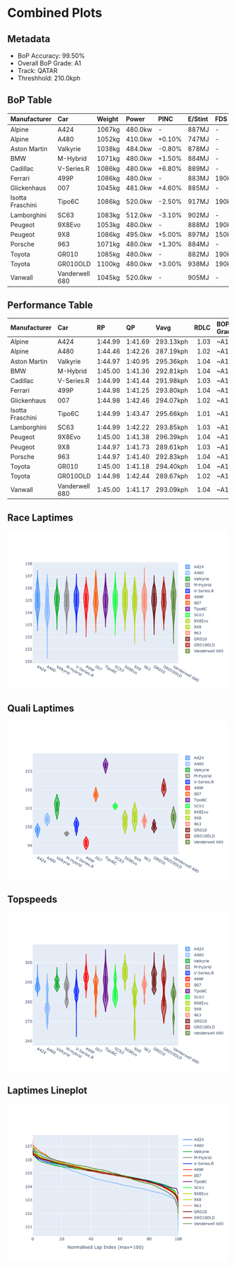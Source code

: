 # Combined Plots

## Metadata

- BoP Accuracy: 99.50%
- Overall BoP Grade: A1
- Track: QATAR
- Threshhold: 210.0kph

## BoP Table
| Manufacturer     | Car            | Weight   | Power   | PINC   | E/Stint   | FDS    |
|:-----------------|:---------------|:---------|:--------|:-------|:----------|:-------|
| Alpine           | A424           | 1067kg   | 480.0kw | -      | 887MJ     | -      |
| Alpine           | A480           | 1052kg   | 410.0kw | +0.10% | 747MJ     | -      |
| Aston Martin     | Valkyrie       | 1038kg   | 484.0kw | -0.80% | 878MJ     | -      |
| BMW              | M-Hybrid       | 1071kg   | 480.0kw | +1.50% | 884MJ     | -      |
| Cadillac         | V-Series.R     | 1086kg   | 480.0kw | +6.80% | 889MJ     | -      |
| Ferrari          | 499P           | 1086kg   | 480.0kw | -      | 883MJ     | 190kph |
| Glickenhaus      | 007            | 1045kg   | 481.0kw | +4.60% | 885MJ     | -      |
| Isotta Fraschini | Tipo6C         | 1086kg   | 520.0kw | -2.50% | 917MJ     | 190kph |
| Lamborghini      | SC63           | 1083kg   | 512.0kw | -3.10% | 902MJ     | -      |
| Peugeot          | 9X8Evo         | 1053kg   | 480.0kw | -      | 888MJ     | 190kph |
| Peugeot          | 9X8            | 1086kg   | 495.0kw | +5.00% | 897MJ     | 150kph |
| Porsche          | 963            | 1071kg   | 480.0kw | +1.30% | 884MJ     | -      |
| Toyota           | GR010          | 1085kg   | 480.0kw | -      | 882MJ     | 190kph |
| Toyota           | GR010OLD       | 1100kg   | 480.0kw | +3.00% | 938MJ     | 190kph |
| Vanwall          | Vanderwell 680 | 1045kg   | 520.0kw | -      | 905MJ     | -      |

## Performance Table
| Manufacturer     | Car            | RP      | QP      | Vavg      |   RDLC | BOP-Grade   | Match   |
|:-----------------|:---------------|:--------|:--------|:----------|-------:|:------------|:--------|
| Alpine           | A424           | 1:44.99 | 1:41.69 | 293.13kph |   1.03 | ~A1         | 99.39%  |
| Alpine           | A480           | 1:44.46 | 1:42.26 | 287.19kph |   1.02 | ~A1         | 99.44%  |
| Aston Martin     | Valkyrie       | 1:44.97 | 1:40.95 | 295.36kph |   1.04 | ~A1         | 100.00% |
| BMW              | M-Hybrid       | 1:45.00 | 1:41.36 | 292.81kph |   1.04 | ~A1         | 100.00% |
| Cadillac         | V-Series.R     | 1:44.99 | 1:41.44 | 291.98kph |   1.03 | ~A1         | 99.96%  |
| Ferrari          | 499P           | 1:44.98 | 1:41.25 | 293.80kph |   1.04 | ~A1         | 99.98%  |
| Glickenhaus      | 007            | 1:44.98 | 1:42.46 | 294.07kph |   1.02 | ~A1         | 97.16%  |
| Isotta Fraschini | Tipo6C         | 1:44.99 | 1:43.47 | 295.66kph |   1.01 | ~A1         | 100.00% |
| Lamborghini      | SC63           | 1:44.99 | 1:42.22 | 293.85kph |   1.03 | ~A1         | 99.52%  |
| Peugeot          | 9X8Evo         | 1:45.00 | 1:41.38 | 296.39kph |   1.04 | ~A1         | 98.54%  |
| Peugeot          | 9X8            | 1:44.97 | 1:41.73 | 289.61kph |   1.03 | ~A1         | 99.96%  |
| Porsche          | 963            | 1:44.97 | 1:41.40 | 292.83kph |   1.04 | ~A1         | 99.89%  |
| Toyota           | GR010          | 1:45.00 | 1:41.18 | 294.40kph |   1.04 | ~A1         | 100.00% |
| Toyota           | GR010OLD       | 1:44.98 | 1:42.44 | 289.67kph |   1.02 | ~A1         | 100.00% |
| Vanwall          | Vanderwell 680 | 1:45.00 | 1:41.17 | 293.09kph |   1.04 | ~A1         | 98.66%  |

## Race Laptimes
![Race Laptimes](images/race_violin.png)

## Quali Laptimes
![Quali Laptimes](images/quali_violin.png)

## Topspeeds
![Topspeeds](images/topspeed_violin.png)

## Laptimes Lineplot
![Laptimes Lineplot](images/laptime_line.png)

